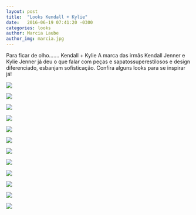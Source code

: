 ```yaml
---
layout: post
title:  "Looks Kendall + Kylie"
date:   2016-06-19 07:41:20 -0300
categories: looks
author: Marcia Laube
author_img: marcia.jpg
---
```


Para ficar de olho....... Kendall + Kylie
A marca das irmãs Kendall Jenner e Kylie Jenner já deu o que falar com peças e sapatossuperestilosos e design diferenciado, esbanjam sofisticação. Confira alguns looks para se inspirar já!

![](http://www.alessandrostein.com/blog-fashion-hug/images/posts/ma1.png)

![](http://www.alessandrostein.com/blog-fashion-hug/images/posts/ma2.png)

![](http://www.alessandrostein.com/blog-fashion-hug/images/posts/ma3.png)

![](http://www.alessandrostein.com/blog-fashion-hug/images/posts/ma4.png)

![](http://www.alessandrostein.com/blog-fashion-hug/images/posts/ma5.png)

![](http://www.alessandrostein.com/blog-fashion-hug/images/posts/ma6.png)

![](http://www.alessandrostein.com/blog-fashion-hug/images/posts/ma7.png)

![](http://www.alessandrostein.com/blog-fashion-hug/images/posts/ma8.png)

![](http://www.alessandrostein.com/blog-fashion-hug/images/posts/ma9.png)

![](http://www.alessandrostein.com/blog-fashion-hug/images/posts/ma10.png)

![](http://www.alessandrostein.com/blog-fashion-hug/images/posts/ma11.png)

![](http://www.alessandrostein.com/blog-fashion-hug/images/posts/ma12.png)
